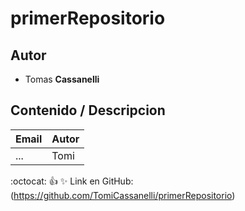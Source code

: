# primerRepositorio
<!-- 1er Paso: Git Status -->
<!-- 2do Paso: Git Log -->
<!-- Git Push -->


## Autor
* Tomas **Cassanelli**

## Contenido / Descripcion

| Email | Autor |
|-------|-------|
|...|Tomi|

:octocat:
:+1:
:sparkles:
Link en GitHub: (https://github.com/TomiCassanelli/primerRepositorio) 